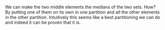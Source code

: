 We can make the two middle elements the medians of the two sets.  How?  By putting one of them on its own in one partition and all the other elements in the other partition.  Intuitively this seems like a best partitioning we can do and indeed it can be proven that it is.
